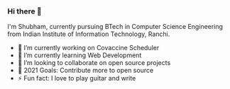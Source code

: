 ### Hi there 👋
I'm Shubham, currently pursuing BTech in Computer Science Engineering from Indian Institute of Information Technology, Ranchi.

- 🔭 I’m currently working on Covaccine Scheduler
- 🌱 I’m currently learning Web Development
- 👯 I’m looking to collaborate on open source projects
- 🥅 2021 Goals: Contribute more to open source
- ⚡ Fun fact: I love to play guitar and write
